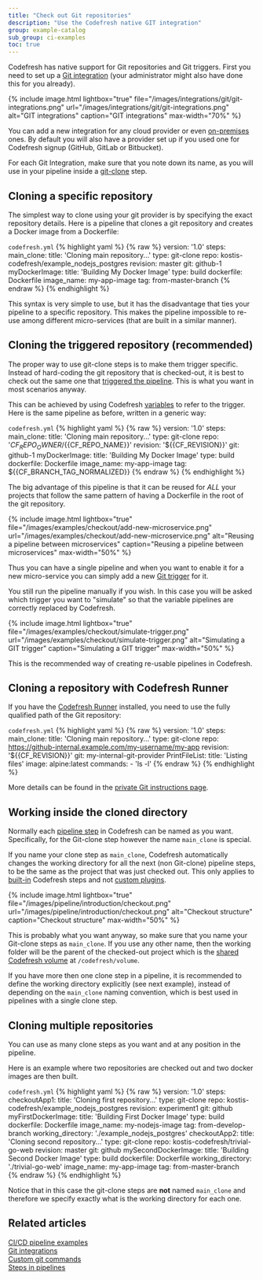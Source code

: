 ```yaml
---
title: "Check out Git repositories"
description: "Use the Codefresh native GIT integration"
group: example-catalog
sub_group: ci-examples
toc: true
---
```


Codefresh has native support for Git repositories and Git triggers. First you need to set up a [Git integration]({{site.baseurl}}/docs/integrations/git-providers/) (your administrator might also have done this for you already).

{% include image.html 
lightbox="true" 
file="/images/integrations/git/git-integrations.png" 
url="/images/integrations/git/git-integrations.png"
alt="GIT integrations"
caption="GIT integrations"
max-width="70%"
%}

You can add a new integration for any cloud provider or even [on-premises]({{site.baseurl}}/docs/installation/behind-the-firewall/) ones. By default you will also have a provider set up if you used one for Codefresh signup (GitHub, GitLab or Bitbucket).

For each Git Integration, make sure that you note down its name, as you will use in your pipeline inside a [git-clone]({{site.baseurl}}/docs/pipelines/steps/git-clone/) step.


## Cloning a specific repository

The simplest way to clone using your git provider is by specifying the exact repository details.
Here is a pipeline that clones a git repository and creates a Docker image from a Dockerfile:


`codefresh.yml`
{% highlight yaml %}
{% raw %}
version: '1.0'
steps:
  main_clone:
    title: 'Cloning main repository...'
    type: git-clone
    repo: kostis-codefresh/example_nodejs_postgres
    revision: master
    git: github-1
  myDockerImage:
    title: 'Building My Docker Image'
    type: build
    dockerfile: Dockerfile
    image_name: my-app-image
    tag: from-master-branch
{% endraw %}
{% endhighlight %}

This syntax is very simple to use, but it has the disadvantage that ties your pipeline to a specific repository. This makes
the pipeline impossible to re-use among different micro-services (that are built in a similar manner).

## Cloning the triggered repository (recommended)

The proper way to use git-clone steps is to make them trigger specific. Instead of hard-coding the git repository that is checked-out, it is best to check out the same one that [triggered the pipeline]({{site.baseurl}}/docs/pipelines/triggers/git-triggers/). This is what you want in most scenarios anyway.

This can be achieved by using Codefresh [variables]({{site.baseurl}}/docs/pipelines/variables/) to refer to the trigger.
Here is the same pipeline as before, written in a generic way:

`codefresh.yml`
{% highlight yaml %}
{% raw %}
version: '1.0'
steps:
  main_clone:
    title: 'Cloning main repository...'
    type: git-clone
    repo: '${{CF_REPO_OWNER}}/${{CF_REPO_NAME}}'
    revision: '${{CF_REVISION}}'
    git: github-1
  myDockerImage:
    title: 'Building My Docker Image'
    type: build
    dockerfile: Dockerfile
    image_name: my-app-image
    tag: ${{CF_BRANCH_TAG_NORMALIZED}}
{% endraw %}
{% endhighlight %}

The big advantage of this pipeline is that it can be reused for *ALL* your projects that follow the same pattern of having a Dockerfile in the root of the git repository.

{% include image.html 
lightbox="true" 
file="/images/examples/checkout/add-new-microservice.png" 
url="/images/examples/checkout/add-new-microservice.png"
alt="Reusing a pipeline between microservices"
caption="Reusing a pipeline between microservices"
max-width="50%"
%}

Thus you can have a single pipeline and when you want to enable it for a new micro-service you can simply add a new [Git trigger]({{site.baseurl}}/docs/pipelines/triggers/git-triggers/) for it.

You still run the pipeline manually if you wish. In this case you will be asked which trigger you want to "simulate" so that the variable pipelines are correctly replaced by Codefresh.

{% include image.html 
lightbox="true" 
file="/images/examples/checkout/simulate-trigger.png" 
url="/images/examples/checkout/simulate-trigger.png"
alt="Simulating a GIT trigger"
caption="Simulating a GIT trigger"
max-width="50%"
%}

This is the recommended way of creating re-usable pipelines in Codefresh.

## Cloning a repository with Codefresh Runner
If you have the [Codefresh Runner]({{site.baseurl}}/docs/installation/codefresh-runner/) installed, you need to use
the fully qualified path of the Git repository:

`codefresh.yml`
{% highlight yaml %}
{% raw %}
version: '1.0'
steps:
    main_clone:
        title: 'Cloning main repository...'
        type: git-clone
        repo: https://github-internal.example.com/my-username/my-app
        revision: '${{CF_REVISION}}'
        git: my-internal-git-provider
    PrintFileList:
        title: 'Listing files'
        image: alpine:latest
        commands:
            - 'ls -l'
{% endraw %}
{% endhighlight %}

More details can be found in the [private Git instructions page]({{site.baseurl}}/docs/installation/behind-the-firewall/#checking-out-code-from-a-private-git-repository).


## Working inside the cloned directory

Normally each [pipeline step]({{site.baseurl}}/docs/pipelines/steps/) in Codefresh can be named as you want. Specifically, for the Git-clone step however the name `main_clone` is special.

If you name your clone step as `main_clone`, Codefresh automatically changes the working directory for all the next (non Git-clone) pipeline steps, to be the same as the project that was just checked out. This only applies to [built-in]({{site.baseurl}}/docs/pipelines/steps/#built-in-steps) Codefresh steps and not [custom plugins]({{site.baseurl}}/docs/pipelines/steps/#creating-a-typed-codefresh-plugin).

{% include 
image.html 
lightbox="true" 
file="/images/pipeline/introduction/checkout.png" 
url="/images/pipeline/introduction/checkout.png"
alt="Checkout structure" 
caption="Checkout structure"
max-width="50%" 
%}

This is probably what you want anyway, so make sure that you name your Git-clone steps as `main_clone`. If you use any other name, then the working folder will be the parent of the checked-out project which is the [shared Codefresh volume]({{site.baseurl}}/docs/pipelines/introduction-to-codefresh-pipelines/#sharing-the-workspace-between-build-steps) at `/codefresh/volume`.

If you have more then one clone step in a pipeline, it is recommended to define the working directory explicitly (see next example), instead
of depending on the `main_clone` naming convention, which is best used in pipelines with a single clone step.

## Cloning multiple repositories

You can use as many clone steps as you want and at any position in the pipeline. 

Here is an example where two repositories are checked out and two docker images are then built. 

`codefresh.yml`
{% highlight yaml %}
{% raw %}
version: '1.0'
steps:
  checkoutApp1:
    title: 'Cloning first repository...'
    type: git-clone
    repo: kostis-codefresh/example_nodejs_postgres
    revision: experiment1
    git: github
  myFirstDockerImage:
    title: 'Building First Docker Image'
    type: build
    dockerfile: Dockerfile
    image_name: my-nodejs-image
    tag: from-develop-branch
    working_directory: './example_nodejs_postgres'
  checkoutApp2:
    title: 'Cloning second repository...'
    type: git-clone
    repo: kostis-codefresh/trivial-go-web
    revision: master
    git: github
  mySecondDockerImage:
    title: 'Building Second Docker Image'
    type: build
    dockerfile: Dockerfile
    working_directory: './trivial-go-web'
    image_name: my-app-image
    tag: from-master-branch         
{% endraw %}
{% endhighlight %}

Notice that in this case the git-clone steps are **not** named `main_clone` and therefore we specify exactly what is the working directory for each one.


## Related articles
[CI/CD pipeline examples]({{site.baseurl}}/docs/example-catalog/examples/#ci-examples)  
[Git integrations]({{site.baseurl}}/docs/integrations/git-providers/)  
[Custom git commands]({{site.baseurl}}/docs/example-catalog/ci-examples/git-checkout-custom/)  
[Steps in pipelines]({{site.baseurl}}/docs/pipelines/steps/)

